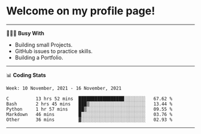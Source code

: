 # Welcome on my profile page!
<!-- print(("dralla"[::-1]+"s").capitalize()) -->

---
👨🏻‍💻 **Busy With**
* Building small Projects.
* GitHub issues to practice skills.
* Building a Portfolio.

---
📊 **Coding Stats**
<!--START_SECTION:waka-->
```text
Week: 10 November, 2021 - 16 November, 2021

C          13 hrs 52 mins  █████████████████░░░░░░░░   67.62 % 
Bash       2 hrs 45 mins   ███▒░░░░░░░░░░░░░░░░░░░░░   13.44 % 
Python     1 hr 57 mins    ██▒░░░░░░░░░░░░░░░░░░░░░░   09.55 % 
Markdown   46 mins         █░░░░░░░░░░░░░░░░░░░░░░░░   03.76 % 
Other      36 mins         ▓░░░░░░░░░░░░░░░░░░░░░░░░   02.93 % 
```
<!--END_SECTION:waka-->
---
